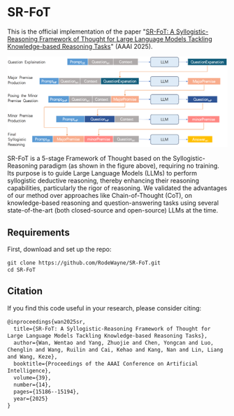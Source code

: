 # SR-FoT
This is the official implementation of the paper "[SR-FoT: A Syllogistic-Reasoning Framework of Thought for Large Language Models Tackling Knowledge-based Reasoning Tasks](https://ojs.aaai.org/index.php/AAAI/article/view/33666)" (AAAI 2025). 

![SR-FoT_pipeline](pipeline/SR-FoT_pipeline.png)

SR-FoT is a 5-stage Framework of Thought based on the Syllogistic-Reasoning paradigm (as shown in the figure above), requiring no training. Its purpose is to guide Large Language Models (LLMs) to perform syllogistic deductive reasoning, thereby enhancing their reasoning capabilities, particularly the rigor of reasoning. We validated the advantages of our method over approaches like Chain-of-Thought (CoT),  on knowledge-based reasoning and question-answering tasks using several state-of-the-art (both closed-source and open-source) LLMs at the time.



## Requirements

First, download and set up the repo:

```setup
git clone https://github.com/RodeWayne/SR-FoT.git
cd SR-FoT
```

## Citation

If you find this code useful in your research, please consider citing:

``` citation
@inproceedings{wan2025sr,
  title={SR-FoT: A Syllogistic-Reasoning Framework of Thought for Large Language Models Tackling Knowledge-based Reasoning Tasks},
  author={Wan, Wentao and Yang, Zhuojie and Chen, Yongcan and Luo, Chenglin and Wang, Ruilin and Cai, Kehao and Kang, Nan and Lin, Liang and Wang, Keze},
  booktitle={Proceedings of the AAAI Conference on Artificial Intelligence},
  volume={39},
  number={14},
  pages={15186--15194},
  year={2025}
}
```

